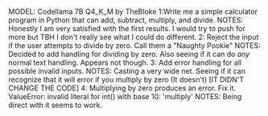 MODEL: Codellama 7B Q4_K_M by TheBloke
1:Write me a simple calculator program in Python that can add, subtract, multiply, and divide.
NOTES:
Honestly I am very satisfied with the first results. I would try to push for more but TBH I don't really see what I could do different.
2: Reject the input if the user attempts to divide by zero. Call them a "Naughty Pookie"
NOTES: Decided to add handling for dividing by zero. Also seeing if it can do *any* normal text handling. Appears not though.
3: Add error handling for all possible invalid inputs.
NOTES: Casting a very wide net. Seeing if it can recognize that it will error if you multiply by zero (It doesn't) [IT DIDN'T CHANGE THE CODE]
4: Multiplying by zero produces an error. Fix it. ValueError: invalid literal for int() with base 10: 'multiply'
NOTES: Being direct with it seems to work.